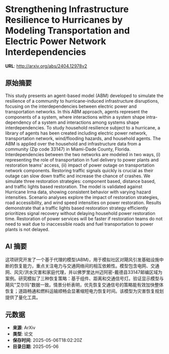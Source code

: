 # Strengthening Infrastructure Resilience to Hurricanes by Modeling Transportation and Electric Power Network Interdependencies

**URL**: http://arxiv.org/abs/2404.12978v2

## 原始摘要

This study presents an agent-based model (ABM) developed to simulate the
resilience of a community to hurricane-induced infrastructure disruptions,
focusing on the interdependencies between electric power and transportation
networks. In this ABM approach, agents represent the components of a system,
where interactions within a system shape intra-dependency of a system and
interactions among systems shape interdependencies. To study household
resilience subject to a hurricane, a library of agents has been created
including electric power network, transportation network, wind/flooding
hazards, and household agents. The ABM is applied over the household and
infrastructure data from a community (Zip code 33147) in Miami-Dade County,
Florida. Interdependencies between the two networks are modeled in two ways,
(i) representing the role of transportation in fuel delivery to power plants
and restoration teams' access, (ii) impact of power outage on transportation
network components. Restoring traffic signals quickly is crucial as their
outage can slow down traffic and increase the chance of crashes. We simulate
three restoration strategies: component based, distance based, and traffic
lights based restoration. The model is validated against Hurricane Irma data,
showing consistent behavior with varying hazard intensities. Scenario analyses
explore the impact of restoration strategies, road accessibility, and wind
speed intensities on power restoration. Results demonstrate that a traffic
lights based restoration strategy efficiently prioritizes signal recovery
without delaying household power restoration time. Restoration of power
services will be faster if restoration teams do not need to wait due to
inaccessible roads and fuel transportation to power plants is not delayed.


## AI 摘要

这项研究开发了一个基于代理的模型(ABM)，用于模拟社区对飓风引发基础设施中断的恢复能力，重点关注电力与交通网络间的相互依赖性。模型包含电网、交通网、风灾/洪水灾害和家庭代理，并以佛罗里达州迈阿密-戴德县33147邮编区域为案例。研究模拟了三种恢复策略：基于组件、距离和交通信号灯。验证显示模型与飓风"艾尔玛"数据一致。情景分析表明，优先恢复交通信号的策略能有效加快整体恢复；道路畅通和燃料运输顺畅会显著缩短电力恢复时间。该模型为灾害恢复规划提供了量化工具。

## 元数据

- **来源**: ArXiv
- **类型**: 论文
- **保存时间**: 2025-05-06T18:02:20Z
- **目录日期**: 2025-05-06
